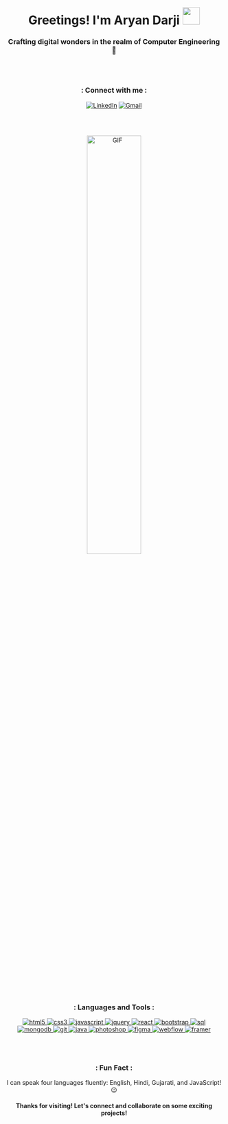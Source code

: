 <!---
aryandarji/aryandarji is a ✨ special ✨ repository because its `README.md` (this file) appears on your GitHub profile.
You can click the Preview link to take a look at your changes.
--->

<h1 align="center">Greetings! I'm Aryan Darji <img height="40" src="https://emoji.gg/assets/emoji/7333-parrotdance.gif"></h1>
<h3 align="center">Crafting digital wonders in the realm of Computer Engineering 🚀</h3>


<br><br>
<h3 align="center">: Connect with me :</h3>

<div align="center">

[![LinkedIn](https://img.shields.io/badge/LinkedIn-0077B5?style=for-the-badge&logo=linkedin&logoColor=white)](https://www.linkedin.com/in/aryan-darji-428688254/)
[![Gmail](https://img.shields.io/badge/Gmail-D14836?style=for-the-badge&logo=gmail&logoColor=white)](mailto:aryandarji2005@gmail.com)

</div>

<br><br>

<p align="center">
  <img src="https://media.giphy.com/media/qgQUggAC3Pfv687qPC/giphy.gif" alt="GIF" width="50%">
</p>

<br><br>

<h3 align="center">: Languages and Tools :</h3>

<p align="center">
  <a href="https://www.w3.org/html/" target="_blank">
    <img src="https://img.shields.io/badge/HTML5-E34F26?style=for-the-badge&logo=html5&logoColor=white" alt="html5"/>
  </a>
  <a href="https://www.w3schools.com/css/" target="_blank">
    <img src="https://img.shields.io/badge/CSS3-1572B6?style=for-the-badge&logo=css3&logoColor=white" alt="css3"/>
  </a>
  <a href="https://developer.mozilla.org/en-US/docs/Web/JavaScript" target="_blank">
    <img src="https://img.shields.io/badge/JavaScript-F7DF1E?style=for-the-badge&logo=javascript&logoColor=black" alt="javascript"/>
  </a>
  <a href="https://jquery.com/" target="_blank">
    <img src="https://img.shields.io/badge/jQuery-0769AD?style=for-the-badge&logo=jquery&logoColor=white" alt="jquery"/>
  </a>
  <a href="https://reactjs.org/" target="_blank">
    <img src="https://img.shields.io/badge/React-61DAFB?style=for-the-badge&logo=react&logoColor=black" alt="react"/>
  </a>
  <a href="https://getbootstrap.com/" target="_blank">
    <img src="https://img.shields.io/badge/Bootstrap-563D7C?style=for-the-badge&logo=bootstrap&logoColor=white" alt="bootstrap"/>
  </a>
  <a href="https://www.mysql.com/" target="_blank">
    <img src="https://img.shields.io/badge/SQL-4479A1?style=for-the-badge&logo=mysql&logoColor=white" alt="sql"/>
  </a>
  <a href="https://www.mongodb.com/" target="_blank">
    <img src="https://img.shields.io/badge/MongoDB-47A248?style=for-the-badge&logo=mongodb&logoColor=white" alt="mongodb"/>
  </a>
  <a href="https://git-scm.com/" target="_blank">
    <img src="https://img.shields.io/badge/Git-F05032?style=for-the-badge&logo=git&logoColor=white" alt="git"/>
  </a>
  <a href="https://www.java.com/" target="_blank">
    <img src="https://img.shields.io/badge/Java-007396?style=for-the-badge&logo=java&logoColor=white" alt="java"/>
  </a>
  <a href="https://www.adobe.com/products/photoshop.html" target="_blank">
    <img src="https://img.shields.io/badge/Photoshop-31A8FF?style=for-the-badge&logo=adobephotoshop&logoColor=white" alt="photoshop"/>
  </a>
  <a href="https://www.figma.com/" target="_blank">
    <img src="https://img.shields.io/badge/Figma-F24E1E?style=for-the-badge&logo=figma&logoColor=white" alt="figma"/>
  </a>
  <a href="https://webflow.com/" target="_blank">
    <img src="https://img.shields.io/badge/Webflow-4353FF?style=for-the-badge&logo=webflow&logoColor=white" alt="webflow"/>
  </a>
  <a href="https://framer.com/" target="_blank">
    <img src="https://img.shields.io/badge/Framer-0055FF?style=for-the-badge&logo=framer&logoColor=white" alt="framer"/>
  </a>
</p>

<br><br>

<h3 align="center">: Fun Fact :</h3>
<p align="center">I can speak four languages fluently: English, Hindi, Gujarati, and JavaScript! 😉</p>

<h4 align="center">Thanks for visiting! Let's connect and collaborate on some exciting projects!</h4>
